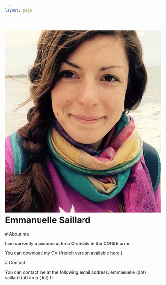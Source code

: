 ```yaml
---
layout: page
---
```


<div class="page-header">
<h1>
<img src="/resources/moi.jpg" class="prof-picture" title="photo"/>

<div>Emmanuelle Saillard</div></h1>
</div>



<div class="well" markdown="1">
# About me

<p>
I am currently a postdoc at Inria Grenoble in the CORSE team.
</p>

<p>
You can download my <a href="/resources/cv_eng.pdf" target="_blank">CV</a> (french version available <a href="/resources/cv_french.pdf" target="_blank">here</a> ).
</p>

</div>



<div class="well" markdown="1">
# Contact

You can contact me at the following email address: emmanuelle (dot) saillard (at) inria (dot) fr

</div>

